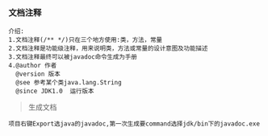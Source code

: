 ### 文档注释

	介绍:
	1.文档注释(/** */)只在三个地方使用:类，方法，常量
	2.文档注释是功能级注释，用来说明类，方法或常量的设计意图及功能描述
	3.文档注释最终可以被javadoc命令生成为手册
	4.@author 作者   
	  @version 版本   
	  @see 参考某个类java.lang.String  
	  @since JDK1.0  运行版本
	  
>生成文档

	项目右键Export选java的javadoc,第一次生成要command选择jdk/bin下的javadoc.exe